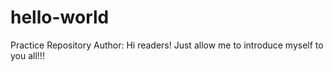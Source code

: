 # hello-world
Practice Repository
Author:
Hi readers! 
Just allow me to introduce myself to you all!!!
